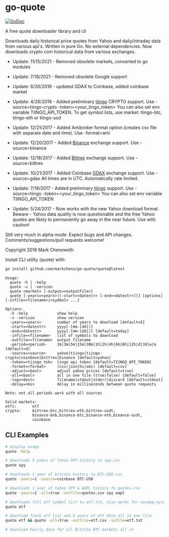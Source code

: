 # go-quote

[![GoDoc](http://godoc.org/github.com/markcheno/go-quote?status.svg)](http://godoc.org/github.com/markcheno/go-quote) 

A free quote downloader library and cli 

Downloads daily historical price quotes from Yahoo and daily/intraday data from various api's. Written in pure Go. No external dependencies. Now downloads crypto coin historical data from various exchanges.

- Update: 11/15/2021 - Removed obsolete markets, converted to go modules

- Update: 7/18/2021 - Removed obsolete Google support

- Update: 6/26/2019 - updated GDAX to Coinbase, added coinbase market

- Update: 4/26/2018 - Added preliminary [tiingo](https://api.tiingo.com/) CRYPTO support. Use -source=tiingo-crypto -token=<your_tingo_token> You can also set env variable TIINGO_API_TOKEN. To get symbol lists, use market: tiingo-btc, tiingo-eth or tiingo-usd

- Update: 12/21/2017 - Added Amibroker format option (creates csv file with separate date and time). Use -format=ami

- Update: 12/20/2017 - Added [Binance](https://www.binance.com/trade.html) exchange support. Use -source=binance

- Update: 12/18/2017 - Added [Bittrex](https://bittrex.com/home/markets) exchange support. Use -source=bittrex  

- Update: 10/21/2017 - Added Coinbase [GDAX](https://www.gdax.com/trade/BTC-USD) exchange support. Use -source=gdax All times are in UTC. Automatically rate limited. 

- Update: 7/19/2017 - Added preliminary [tiingo](https://api.tiingo.com/) support. Use -source=tiingo -token=<your_tingo_token> You can also set env variable TIINGO_API_TOKEN

- Update: 5/24/2017 - Now works with the new Yahoo download format. Beware - Yahoo data quality is now questionable and the free Yahoo quotes are likely to permanently go away in the near future. Use with caution!

Still very much in alpha mode. Expect bugs and API changes. Comments/suggestions/pull requests welcome!

Copyright 2018 Mark Chenoweth

Install CLI utility (quote) with:

```bash
go install github.com/markcheno/go-quote/quote@latest
```

```
Usage:
  quote -h | -help
  quote -v | -version
  quote <market> [-output=<outputFile>]
  quote [-years=<years>|(-start=<datestr> [-end=<datestr>])] [options] [-infile=<filename>|<symbol> ...]

Options:
  -h -help             show help
  -v -version          show version
  -years=<years>       number of years to download [default=5]
  -start=<datestr>     yyyy[-[mm-[dd]]]
  -end=<datestr>       yyyy[-[mm-[dd]]] [default=today]
  -infile=<filename>   list of symbols to download
  -outfile=<filename>  output filename
  -period=<period>     1m|3m|5m|15m|30m|1h|2h|4h|6h|8h|12h|d|3d|w|m [default=d]
  -source=<source>     yahoo|tiingo|tiingo-crypto|coinbase|bittrex|binance [default=yahoo]
  -token=<tiingo_tok>  tingo api token [default=TIINGO_API_TOKEN]
  -format=<format>     (csv|json|hs|ami) [default=csv]
  -adjust=<bool>       adjust yahoo prices [default=true]
  -all=<bool>          all in one file (true|false) [default=false]
  -log=<dest>          filename|stdout|stderr|discard [default=stdout]
  -delay=<ms>          delay in milliseconds between quote requests

Note: not all periods work with all sources

Valid markets:
etfs:       etf
crypto:     bittrex-btc,bittrex-eth,bittrex-usdt,
            binance-bnb,binance-btc,binance-eth,binance-usdt,
            coinbase
```

## CLI Examples

```bash
# display usage
quote -help

# downloads 5 years of Yahoo SPY history to spy.csv 
quote spy

# downloads 1 year of bitcoin history to BTC-USD.csv
quote -years=1 -source=coinbase BTC-USD

# downloads 1 year of Yahoo SPY & AAPL history to quotes.csv 
quote -years=1 -all=true -outfile=quotes.csv spy aapl

# downloads full etf symbol list to etf.txt, also works for nasdaq,nyse,amex
quote etf

# download fresh etf list and 5 years of etf data all in one file
quote etf && quote -all=true -outfile=etf.csv -infile=etf.txt 

# download hourly data for all Bittrex BTC markets all in